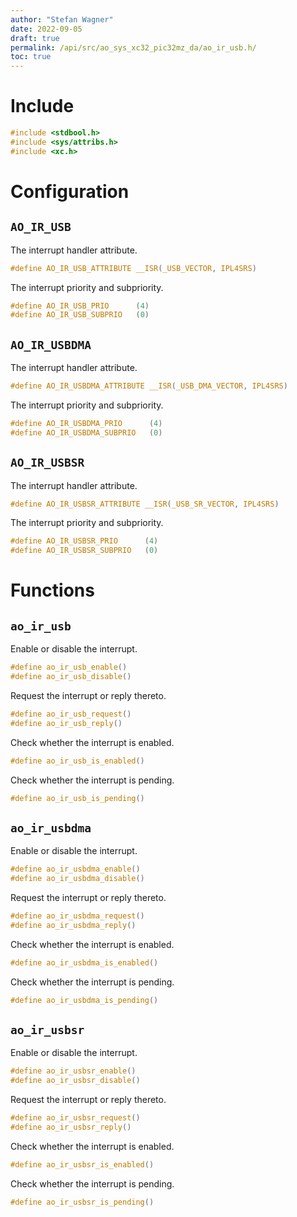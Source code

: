 ```yaml
---
author: "Stefan Wagner"
date: 2022-09-05
draft: true
permalink: /api/src/ao_sys_xc32_pic32mz_da/ao_ir_usb.h/
toc: true
---
```


# Include

```c
#include <stdbool.h>
#include <sys/attribs.h>
#include <xc.h>
```

# Configuration

## `AO_IR_USB`

The interrupt handler attribute.

```c
#define AO_IR_USB_ATTRIBUTE __ISR(_USB_VECTOR, IPL4SRS)
```

The interrupt priority and subpriority.

```c
#define AO_IR_USB_PRIO      (4)
#define AO_IR_USB_SUBPRIO   (0)
```

## `AO_IR_USBDMA`

The interrupt handler attribute.

```c
#define AO_IR_USBDMA_ATTRIBUTE __ISR(_USB_DMA_VECTOR, IPL4SRS)
```

The interrupt priority and subpriority.

```c
#define AO_IR_USBDMA_PRIO      (4)
#define AO_IR_USBDMA_SUBPRIO   (0)
```

## `AO_IR_USBSR`

The interrupt handler attribute.

```c
#define AO_IR_USBSR_ATTRIBUTE __ISR(_USB_SR_VECTOR, IPL4SRS)
```

The interrupt priority and subpriority.

```c
#define AO_IR_USBSR_PRIO      (4)
#define AO_IR_USBSR_SUBPRIO   (0)
```

# Functions

## `ao_ir_usb`

Enable or disable the interrupt.

```c
#define ao_ir_usb_enable()
#define ao_ir_usb_disable()
```

Request the interrupt or reply thereto.

```c
#define ao_ir_usb_request()
#define ao_ir_usb_reply()
```

Check whether the interrupt is enabled.

```c
#define ao_ir_usb_is_enabled()
```

Check whether the interrupt is pending.

```c
#define ao_ir_usb_is_pending()
```

## `ao_ir_usbdma`

Enable or disable the interrupt.

```c
#define ao_ir_usbdma_enable()
#define ao_ir_usbdma_disable()
```

Request the interrupt or reply thereto.

```c
#define ao_ir_usbdma_request()
#define ao_ir_usbdma_reply()
```

Check whether the interrupt is enabled.

```c
#define ao_ir_usbdma_is_enabled()
```

Check whether the interrupt is pending.

```c
#define ao_ir_usbdma_is_pending()
```

## `ao_ir_usbsr`

Enable or disable the interrupt.

```c
#define ao_ir_usbsr_enable()
#define ao_ir_usbsr_disable()
```

Request the interrupt or reply thereto.

```c
#define ao_ir_usbsr_request()
#define ao_ir_usbsr_reply()
```

Check whether the interrupt is enabled.

```c
#define ao_ir_usbsr_is_enabled()
```

Check whether the interrupt is pending.

```c
#define ao_ir_usbsr_is_pending()
```
